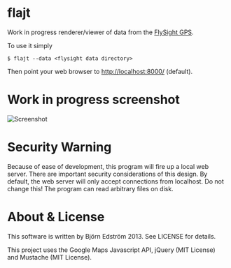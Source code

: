 # flajt

Work in progress renderer/viewer of data from the [FlySight GPS](http://www.flysight.ca/).

To use it simply

    $ flajt --data <flysight data directory>

Then point your web browser to [http://localhost:8000/](http://localhost:8000/) (default).

# Work in progress screenshot

![Screenshot](https://raw.github.com/bjornedstrom/flajt/master/doc/shot.jpg "Screenshot")

# Security Warning

Because of ease of development, this program will fire up a local web
server. There are important security considerations of this design. By default, the web server will only accept connections from localhost. Do not change this! The program can read arbitrary files on disk.

# About & License

This software is written by Björn Edström 2013. See LICENSE for details.

This project uses the Google Maps Javascript API, jQuery (MIT License) and Mustache (MIT License).

